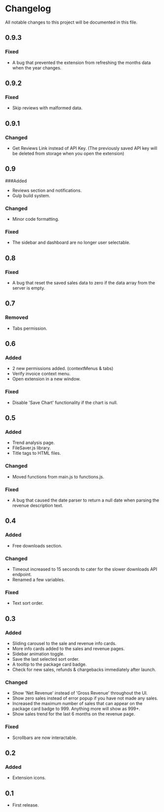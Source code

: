 # Changelog
All notable changes to this project will be documented in this file.

## 0.9.3
### Fixed
- A bug that prevented the extension from refreshing the months data when the year changes.


## 0.9.2
### Fixed
- Skip reviews with malformed data.

## 0.9.1
### Changed
- Get Reviews Link instead of API Key. (The previously saved API key will be deleted from storage when you open the extension)

## 0.9
###Added
- Reviews section and notifications.
- Gulp build system.

### Changed
- Minor code formatting.

### Fixed
- The sidebar and dashboard are no longer user selectable.

## 0.8
### Fixed
- A bug that reset the saved sales data to zero if the data array from the server is empty.

## 0.7
### Removed
- Tabs permission.

## 0.6
### Added
- 2 new permissions added. (contextMenus & tabs)
- Verify invoice context menu.
- Open extension in a new window.

### Fixed
- Disable 'Save Chart' functionality if the chart is null.

## 0.5
### Added
- Trend analysis page.
- FileSaver.js library.
- Title tags to HTML files.

### Changed
- Moved functions from main.js to functions.js.

### Fixed
- A bug that caused the date parser to return a null date when parsing the revenue description text.

## 0.4
### Added
- Free downloads section.

### Changed
- Timeout increased to 15 seconds to cater for the slower downloads API endpoint.
- Renamed a few variables.

### Fixed
- Text sort order.

## 0.3
### Added
- Sliding carousel to the sale and revenue info cards.
- More info cards added to the sales and revenue pages.
- Sidebar animation toggle.
- Save the last selected sort order.
- A tooltip to the package card badge.
- Check for new sales, refunds & chargebacks immediately after launch.

### Changed
- Show 'Net Revenue' instead of 'Gross Revenue' throughout the UI.
- Show zero sales instead of error popup if you have not made any sales.
- Increased the maximum number of sales that can appear on the package card badge to 999. Anything more will show as 999+.
- Show sales trend for the last 6 months on the revenue page.

### Fixed
- Scrollbars are now interactable.

## 0.2
### Added
- Extension icons.

## 0.1
- First release.

















































